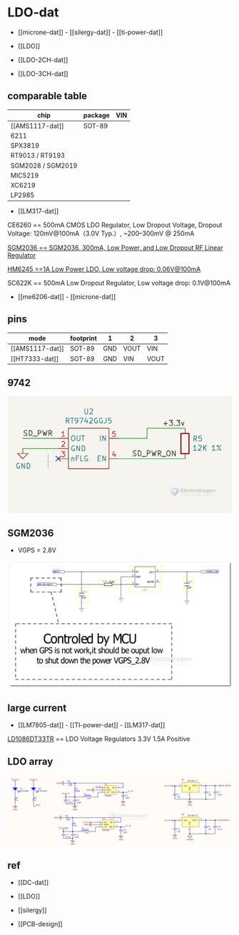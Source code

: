 
# LDO-dat 

- [[microne-dat]] - [[silergy-dat]] - [[ti-power-dat]]

- [[LDO]]

- [[LDO-2CH-dat]]

- [[LDO-3CH-dat]]

## comparable table 

| chip              | package | VIN |
| ----------------- | ------- | --- |
| [[AMS1117-dat]]   | SOT-89  |     |
| 6211              |         |     |
| SPX3819           |         |     |
| RT9013 / RT9193   |         |     |
| SGM2028 / SGM2019 |         |     |
| MIC5219           |         |     |
| XC6219            |         |     |
| LP2985            |         |     |

- [[LM317-dat]]

CE6260 == 500mA CMOS LDO Regulator, Low Dropout Voltage, Dropout Voltage: 120mV@100mA（3.0V Typ.）, ~200–300mV @ 250mA

[SGM2036 == SGM2036, 300mA, Low Power, and Low Dropout RF Linear Regulator](https://www.sg-micro.com/rect/assets/efa85993-263c-41aa-9274-b488f59f85d5/SGM2036.pdf)

[HM6245 ==1A Low Power LDO, Low voltage drop: 0.06V@100mA](https://dfimg.dfrobot.com/5d57611a3416442fa39bffca/wiki/6f630301d84caf0e92266e3c5cf11edc.PDF)

SC622K == 500mA Low Dropout Regulator, Low voltage drop: 0.1V@100mA

- [[me6206-dat]] - [[microne-dat]]

## pins 

| mode            | footprint | 1   | 2    | 3    |
| --------------- | --------- | --- | ---- | ---- |
| [[AMS1117-dat]] | SOT-89    | GND | VOUT | VIN  |
| [[HT7333-dat]]  | SOT-89    | GND | VIN  | VOUT |

## 9742 

![](2024-01-18-18-11-53.png)




## SGM2036 

- VGPS = 2.8V 

![](2024-07-10-13-00-29.png)



## large current 

- [[LM7805-dat]] - [[TI-power-dat]] - [[LM317-dat]]


[LD1086DT33TR](https://www.mouser.com/ProductDetail/STMicroelectronics/LD1086DT33TR?qs=ZqrNm9%252BX9x495avHxGunSw%3D%3D&srsltid=AfmBOoo8TbJZVeh8Kv_urL5uG9JMlbgNaeSaF4P_AzeEG9Svc2ydWkUq) == LDO Voltage Regulators 3.3V 1.5A Positive



## LDO array 

![](2025-08-09-17-21-03.png)

## ref 

- [[DC-dat]]

- [[LDO]]

- [[silergy]]

- [[PCB-design]]